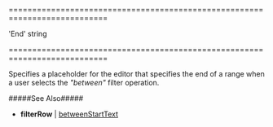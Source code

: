 <!--**
/*-------------------------------------------
    Auto-generated file. Do not modify.
-------------------------------------------

**-->
===========================================================================
<!--default-->'End'<!--/default-->
<!--type-->string<!--/type-->
===========================================================================

<!--shortDescription-->
Specifies a placeholder for the editor that specifies the end of a range when a user selects the *"between"* filter operation.
<!--/shortDescription-->

<!--fullDescription-->
#####See Also#####
- **filterRow** | [betweenStartText]({basewidgetpath}/Configuration/filterRow/#betweenStartText)
<!--/fullDescription-->